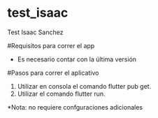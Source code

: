 # test_isaac
 Test Isaac Sanchez

#Requisitos para correr el app
 * Es necesario contar con la última versión

#Pasos para correr el aplicativo
1. Utilizar en consola el comando flutter pub get.
2. Utilizar el comando flutter run.

*Nota: no requiere confguraciones adicionales
